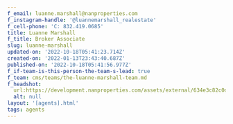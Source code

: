 ```yaml
---
f_email: luanne.marshall@nanproperties.com
f_instagram-handle: '@luannemarshall_realestate'
f_cell-phone: 'C: 832.419.0685'
title: Luanne Marshall
f_title: Broker Associate
slug: luanne-marshall
updated-on: '2022-10-18T05:41:23.714Z'
created-on: '2022-01-13T23:43:40.687Z'
published-on: '2022-10-18T05:41:56.977Z'
f_if-team-is-this-person-the-team-s-lead: true
f_team: cms/teams/the-luanne-marshall-team.md
f_headshot:
  url:https://development.nanproperties.com/assets/external/634e3c82c0d353872dd91201_luanne.jpeg
  alt: null
layout: '[agents].html'
tags: agents
---
```



